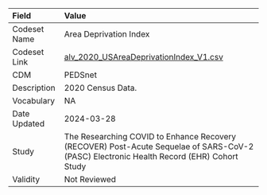 |Field        |Value                                                                                                                                    |
|:------------|:----------------------------------------------------------------------------------------------------------------------------------------|
|Codeset Name |Area Deprivation Index                                                                                                                   |
|Codeset Link |[alv_2020_USAreaDeprivationIndex_V1.csv](https://github.com/PEDSnet/Variable-Dictionary/blob/main/alv/alv_2020_USAreaDeprivationIndex_V1.csv)|
|CDM          |PEDSnet                                                                                                                                  |
|Description  |2020 Census Data.                                                                                                                        |
|Vocabulary   |NA                                                                                                                                       |
|Date Updated |2024-03-28                                                                                                                               |
|Study        |The Researching COVID to Enhance Recovery (RECOVER) Post-Acute Sequelae of SARS-CoV-2 (PASC) Electronic Health Record (EHR) Cohort Study |
|Validity     |Not Reviewed                                                                                                                             |
